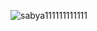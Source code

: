 ![sabya111111111111](https://user-images.githubusercontent.com/81578139/122262513-19ca5f80-cef3-11eb-976e-c7d7e0f770df.PNG)
